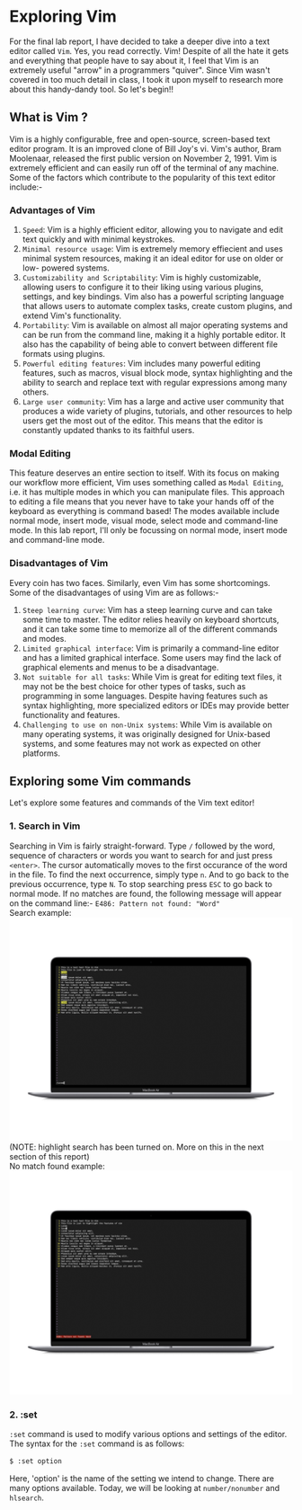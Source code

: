 # Exploring Vim
For the final lab report, I have decided to take a deeper dive into a text editor called `Vim`. Yes, you read correctly. Vim! Despite of all the hate it gets and everything that people have to say about it, I feel that Vim is an extremely useful "arrow" in a programmers "quiver". Since Vim wasn't covered in too much detail in class, I took it upon myself to research more about this handy-dandy tool. So let's begin!!
## What is Vim ?
Vim is a highly configurable, free and open-source, screen-based text editor program. It is an improved clone of Bill Joy's vi. Vim's author, Bram Moolenaar, released the first public version on November 2, 1991. Vim is extremely efficient and can easily run off of the terminal of any machine.
Some of the factors which contribute to the popularity of this text editor include:-
### Advantages of Vim
1. `Speed`: Vim is a highly efficient editor, allowing you to navigate and edit text quickly and with minimal keystrokes.
2. `Minimal resource usage`: Vim is extremely memory effiecient and uses minimal system resources, making it an ideal editor for use on older or low-              powered systems.
3. `Customizability and Scriptability`: Vim is highly customizable, allowing users to configure it to their liking using various plugins, settings, and                      key bindings. Vim also has a powerful scripting language that allows users to automate complex tasks, create custom plugins, and extend Vim's functionality.
4. `Portability`: Vim is available on almost all major operating systems and can be run from the command line, making it a highly portable editor. It also has the capability of being able to convert between different file formats using plugins. 
5. `Powerful editing features`: Vim includes many powerful editing features, such as macros, visual block mode, syntax highlighting and the ability to search and replace text with regular expressions among many others.
6. `Large user community`: Vim has a large and active user community that produces a wide variety of plugins, tutorials, and other resources to help users get the most out of the editor. This means that the editor is constantly updated thanks to its faithful users.
### Modal Editing
This feature deserves an entire section to itself. With its focus on making our workflow more efficient, Vim uses something called as `Modal Editing`, i.e. it has multiple modes in which you can manipulate files. This approach to editing a file means that you never have to take your hands off of the keyboard as everything is command based! The modes available include normal mode, insert mode, visual mode, select mode and command-line mode. In this lab report, I'll only be focussing on normal mode, insert mode and command-line mode.
### Disadvantages of Vim
Every coin has two faces. Similarly, even Vim has some shortcomings. Some of the disadvantages of using Vim are as follows:-
1. `Steep learning curve`: Vim has a steep learning curve and can take some time to master. The editor relies heavily on keyboard shortcuts, and it can take some time to memorize all of the different commands and modes.
2. `Limited graphical interface`: Vim is primarily a command-line editor and has a limited graphical interface. Some users may find the lack of graphical elements and menus to be a disadvantage.
3. `Not suitable for all tasks`: While Vim is great for editing text files, it may not be the best choice for other types of tasks, such as programming in some languages. Despite having features such as syntax highlighting, more specialized editors or IDEs may provide better functionality and features.
4. `Challenging to use on non-Unix systems`: While Vim is available on many operating systems, it was originally designed for Unix-based systems, and some features may not work as expected on other platforms.
## Exploring some Vim commands
Let's explore some features and commands of the Vim text editor!
### 1. Search in Vim
Searching in Vim is fairly straight-forward. Type `/` followed by the word, sequence of characters or words you want to search for and just press `<enter>`. The cursor automatically moves to the first occurance of the word in the file. To find the next occurrence, simply type `n`. And to go back to the previous occurrence, type `N`. To stop searching press `ESC` to go back to normal mode. If no matches are found, the following message will appear on the command line:-
`E486: Pattern not found: "Word"`\
Search example:
![Image](L1.jpg)
(NOTE: highlight search has been turned on. More on this in the next section of this report)\
No match found example:
![Image](L2.jpg)
### 2. :set
`:set` command is used to modify various options and settings of the editor. The syntax for the `:set` command is as follows:
```bash
$ :set option
```
Here, 'option' is the name of the setting we intend to change.
There are many options available. Today, we will be looking at `number/nonumber` and `hlsearch`.
